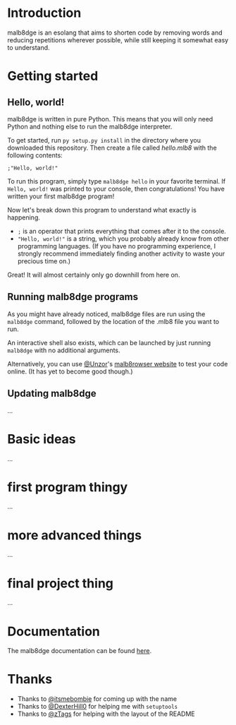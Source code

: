 # Introduction
malb8dge is an esolang that aims to shorten code by removing words and reducing repetitions wherever possible, while still keeping it somewhat easy to understand.

# Getting started
## Hello, world!
malb8dge is written in pure Python. This means that you will only need Python and nothing else to run the malb8dge interpreter.

To get started, run `py setup.py install` in the directory where you downloaded this repository.
Then create a file called *hello.mlb8* with the following contents:
```
;"Hello, world!"
```

To run this program, simply type `malb8dge hello` in your favorite terminal.
If `Hello, world!` was printed to your console, then congratulations! You have written your first malb8dge program!

Now let's break down this program to understand what exactly is happening.

* `;` is an operator that prints everything that comes after it to the console.
* `"Hello, world!"` is a string, which you probably already know from other programming languages.
(If you have no programming experience, I strongly recommend immediately finding another activity to waste your precious time on.)

Great! It will almost certainly only go downhill from here on.

## Running malb8dge programs
As you might have already noticed, malb8dge files are run using the `malb8dge` command, followed by the location of the .mlb8 file you want to run.

An interactive shell also exists, which can be launched by just running `malb8dge` with no additional arguments.

Alternatively, you can use [@Unzor](https://github.com/Unzor)'s [malb8rowser website](https://malb8dge.seven7four4.repl.co) to test your code online. (It has yet to become good though.)

## Updating malb8dge
...

# Basic ideas
...

# first program thingy
...

# more advanced things
...

# final project thing
...

# Documentation
The malb8dge documentation can be found [here](https://github.com/kr8gz/malb8dge/blob/master/documentation.md).

# Thanks
* Thanks to [@itsmebombie](https://github.com/itsmebombie) for coming up with the name
* Thanks to [@DexterHill0](https://github.com/DexterHill0) for helping me with `setuptools`
* Thanks to [@zTags](https://github.com/zTags) for helping with the layout of the README
